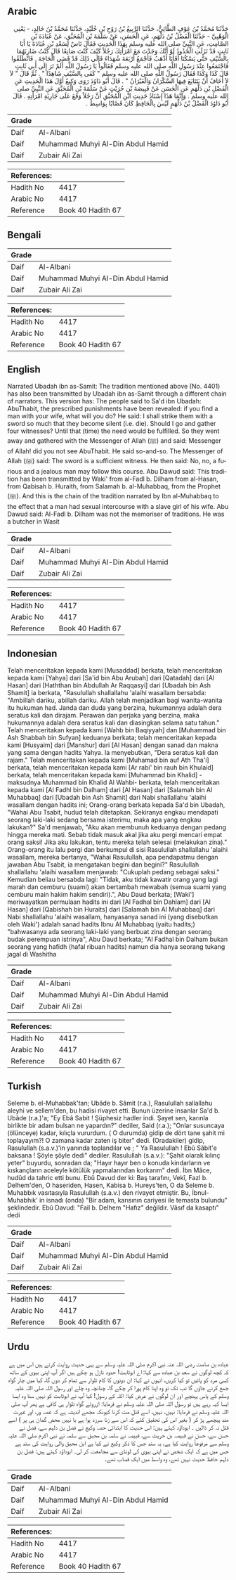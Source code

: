 ## Arabic


<div dir="rtl" lang="ar" style={{fontSize:'larger',backgroundColor:'#f8f9fa',padding:20}}>
حَدَّثَنَا مُحَمَّدُ بْنُ عَوْفٍ الطَّائِيُّ، حَدَّثَنَا الرَّبِيعُ بْنُ رَوْحِ بْنِ خُلَيْدٍ، حَدَّثَنَا مُحَمَّدُ بْنُ خَالِدٍ، - يَعْنِي الْوَهْبِيَّ - حَدَّثَنَا الْفَضْلُ بْنُ دَلْهَمٍ، عَنِ الْحَسَنِ، عَنْ سَلَمَةَ بْنِ الْمُحَبَّقِ، عَنْ عُبَادَةَ بْنِ الصَّامِتِ، عَنِ النَّبِيِّ صلى الله عليه وسلم بِهَذَا الْحَدِيثِ فَقَالَ نَاسٌ لِسَعْدِ بْنِ عُبَادَةَ يَا أَبَا ثَابِتٍ قَدْ نَزَلَتِ الْحُدُودُ لَوْ أَنَّكَ وَجَدْتَ مَعَ امْرَأَتِكَ رَجُلاً كَيْفَ كُنْتَ صَانِعًا قَالَ كُنْتُ ضَارِبَهُمَا بِالسَّيْفِ حَتَّى يَسْكُتَا أَفَأَنَا أَذْهَبُ فَأَجْمَعُ أَرْبَعَةَ شُهَدَاءَ فَإِلَى ذَلِكَ قَدْ قَضَى الْحَاجَةَ ‏.‏ فَانْطَلَقُوا فَاجْتَمَعُوا عِنْدَ رَسُولِ اللَّهِ صلى الله عليه وسلم فَقَالُوا يَا رَسُولَ اللَّهِ أَلَمْ تَرَ إِلَى أَبِي ثَابِتٍ قَالَ كَذَا وَكَذَا فَقَالَ رَسُولُ اللَّهِ صلى الله عليه وسلم ‏"‏ كَفَى بِالسَّيْفِ شَاهِدًا ‏"‏ ‏.‏ ثُمَّ قَالَ ‏"‏ لاَ لاَ أَخَافُ أَنْ يَتَتَايَعَ فِيهَا السَّكْرَانُ وَالْغَيْرَانُ ‏"‏ ‏.‏ قَالَ أَبُو دَاوُدَ رَوَى وَكِيعٌ أَوَّلَ هَذَا الْحَدِيثِ عَنِ الْفَضْلِ بْنِ دَلْهَمٍ عَنِ الْحَسَنِ عَنْ قَبِيصَةَ بْنِ حُرَيْثٍ عَنْ سَلَمَةَ بْنِ الْمُحَبَّقِ عَنِ النَّبِيِّ صلى الله عليه وسلم ‏.‏ وَإِنَّمَا هَذَا إِسْنَادُ حَدِيثِ ابْنِ الْمُحَبَّقِ أَنَّ رَجُلاً وَقَعَ عَلَى جَارِيَةِ امْرَأَتِهِ ‏.‏ قَالَ أَبُو دَاوُدَ الْفَضْلُ بْنُ دَلْهَمٍ لَيْسَ بِالْحَافِظِ كَانَ قَصَّابًا بِوَاسِطَ ‏.‏
</div>
<div style={{backgroundColor:'#f8f9fa',padding:20, marginBottom: 10}}><table> <thead> <tr> <th>Grade</th> <th></th> </tr> </thead> <tbody> <tr><td>Daif</td><td>Al-Albani</td></tr><tr><td>Daif</td><td>Muhammad Muhyi Al-Din Abdul Hamid</td></tr><tr><td>Daif</td><td>Zubair Ali Zai</td></tr></tbody></table><table> <thead> <tr> <th>References:</th> <th></th> </tr> </thead> <tbody><tr><td>Hadith No</td><td>4417</td></tr><tr><td>Arabic No</td><td>4417</td></tr><tr><td>Reference</td><td>Book 40 Hadith 67</td></tr></tbody></table></div>

## Bengali


<div dir="ltr" lang="bn" style={{fontSize:'larger',backgroundColor:'#f8f9fa',padding:20}}>

</div>
<div style={{backgroundColor:'#f8f9fa',padding:20, marginBottom: 10}}><table> <thead> <tr> <th>Grade</th> <th></th> </tr> </thead> <tbody> <tr><td>Daif</td><td>Al-Albani</td></tr><tr><td>Daif</td><td>Muhammad Muhyi Al-Din Abdul Hamid</td></tr><tr><td>Daif</td><td>Zubair Ali Zai</td></tr></tbody></table><table> <thead> <tr> <th>References:</th> <th></th> </tr> </thead> <tbody><tr><td>Hadith No</td><td>4417</td></tr><tr><td>Arabic No</td><td>4417</td></tr><tr><td>Reference</td><td>Book 40 Hadith 67</td></tr></tbody></table></div>

## English


<div dir="ltr" lang="en" style={{fontSize:'larger',backgroundColor:'#f8f9fa',padding:20}}>
Narrated Ubadah ibn as-Samit: The tradition mentioned above (No. 4401) has also been transmitted by Ubadah ibn as-Samit through a different chain of narrators. This version has: The people said to Sa'd ibn Ubadah: AbuThabit, the prescribed punishments have been revealed: if you find a man with your wife, what will you do? He said: I shall strike them with a sword so much that they become silent (i.e. die). Should I go and gather four witnesses? Until that (time) the need would be fulfilled. So they went away and gathered with the Messenger of Allah (ﷺ) and said: Messenger of Allah! did you not see AbuThabit. He said so-and-so. The Messenger of Allah (ﷺ) said: The sword is a sufficient witness. He then said: No, no, a furious and a jealous man may follow this course. Abu Dawud said: This tradition has been transmitted by Waki' from al-Fadl b. Dilham from al-Hasan, from Qabisah b. Huraith, from Salamah b. al-Muhabbaq, from the Prophet (ﷺ). And this is the chain of the tradition narrated by Ibn al-Muhabbaq to the effect that a man had sexual intercourse with a slave girl of his wife. Abu Dawud said: Al-Fadl b. Dilham was not the memoriser of traditions. He was a butcher in Wasit
</div>
<div style={{backgroundColor:'#f8f9fa',padding:20, marginBottom: 10}}><table> <thead> <tr> <th>Grade</th> <th></th> </tr> </thead> <tbody> <tr><td>Daif</td><td>Al-Albani</td></tr><tr><td>Daif</td><td>Muhammad Muhyi Al-Din Abdul Hamid</td></tr><tr><td>Daif</td><td>Zubair Ali Zai</td></tr></tbody></table><table> <thead> <tr> <th>References:</th> <th></th> </tr> </thead> <tbody><tr><td>Hadith No</td><td>4417</td></tr><tr><td>Arabic No</td><td>4417</td></tr><tr><td>Reference</td><td>Book 40 Hadith 67</td></tr></tbody></table></div>

## Indonesian


<div dir="ltr" lang="id" style={{fontSize:'larger',backgroundColor:'#f8f9fa',padding:20}}>
Telah menceritakan kepada kami [Musaddad] berkata, telah menceritakan kepada kami [Yahya] dari [Sa'id bin Abu Arubah] dari [Qatadah] dari [Al Hasan] dari [Haththan bin Abdullah Ar Raqqasyi] dari [Ubadah bin Ash Shamit] ia berkata, "Rasulullah shallallahu 'alaihi wasallam bersabda: "Ambillah dariku, abillah dariku. Allah telah menjadikan bagi wanita-wanita itu hukuman had. Janda dan duda yang berzina, hukumannya adalah dera seratus kali dan dirajam. Perawan dan perjaka yang berzina, maka hukumannya adalah dera seratus kali dan diasingkan selama satu tahun." Telah menceritakan kepada kami [Wahb bin Baqiyyah] dan [Muhammad bin Ash Shabbah bin Sufyan] keduanya berkata; telah menceritakan kepada kami [Husyaim] dari [Manshur] dari [Al Hasan] dengan sanad dan makna yang sama dengan hadits Yahya. Ia menyebutkan, "Dera seratus kali dan rajam." Telah menceritakan kepada kami [Muhamad bin auf Ath Tha'i] berkata, telah menceritakan kepada kami [Ar rabi' bin rauh bin Khulaid] berkata, telah menceritakan kepada kami [Muhammad bin Khalid] -maksudnya Muhammad bin Khalid Al Wahbi- berkata, telah menceritakan kepada kami [Al Fadhl bin Dalham] dari [Al Hasan] dari [Salamah bin Al Muhabbaq] dari [Ubadah bin Ash Shamit] dari Nabi shallallahu 'alaihi wasallam dengan hadits ini; Orang-orang berkata kepada Sa'd bin Ubadah, "Wahai Abu Tsabit, hudud telah ditetapkan. Sekiranya engkau mendapati seorang laki-laki sedang bersama isterimu, maka apa yang engkau lakukan?" Sa'd menjawab, "Aku akan membunuh keduanya dengan pedang hingga mereka mati. Sebab tidak masuk akal jika aku pergi mencari empat orang saksi! Jika aku lakukan, tentu mereka telah selesai (melakukan zina)." Orang-orang itu lalu pergi dan berkumpul di sisi Rasulullah shallallahu 'alaihi wasallam, mereka bertanya, "Wahai Rasulullah, apa pendapatmu dengan jawaban Abu Tsabit, ia mengatakan begini dan begini?" Rasulullah shallallahu 'alaihi wasallam menjawab: "Cukuplah pedang sebagai saksi." Kemudian beliau bersabda lagi: "Tidak, aku tidak kawatir orang yang lagi marah dan cemburu (suami) akan bertambah mewabah (semua suami yang cemburu main hakim hakim sendiri).", Abu Daud berkata; [Waki'] meriwayatkan permulaan hadits ini dari [Al Fadhal bin Dahlam] dari [Al Hasan] dari [Qabishah bin Huraits] dari [Salamah bin Al Muhabbaq] dari Nabi shallallahu 'alaihi wasallam, hanyasanya sanad ini (yang disebutkan oleh Waki') adalah sanad hadits Ibnu Al Muhabbaq (yaitu hadits;) "bahwasanya ada seorang laki-laki yang berbuat zina dengan seorang budak perempuan istrinya", Abu Daud berkata; "Al Fadhal bin Dalham bukan seorang yang hafidh (hafal ribuan hadits) namun dia hanya seorang tukang jagal di Washitha
</div>
<div style={{backgroundColor:'#f8f9fa',padding:20, marginBottom: 10}}><table> <thead> <tr> <th>Grade</th> <th></th> </tr> </thead> <tbody> <tr><td>Daif</td><td>Al-Albani</td></tr><tr><td>Daif</td><td>Muhammad Muhyi Al-Din Abdul Hamid</td></tr><tr><td>Daif</td><td>Zubair Ali Zai</td></tr></tbody></table><table> <thead> <tr> <th>References:</th> <th></th> </tr> </thead> <tbody><tr><td>Hadith No</td><td>4417</td></tr><tr><td>Arabic No</td><td>4417</td></tr><tr><td>Reference</td><td>Book 40 Hadith 67</td></tr></tbody></table></div>

## Turkish


<div dir="ltr" lang="tr" style={{fontSize:'larger',backgroundColor:'#f8f9fa',padding:20}}>
Seleme b. el-Muhabbak'tan; Ubâde b. Sâmit (r.a.), Rasulullah sallallahu aleyhi ve sellem'den, bu hadisi rivayet etti. Bunun üzerine insanlar Sa'd b. Ubâde (r.a.)'a; "Ey Ebâ Sabit ! Şüphesiz hadler indi. Şayet sen, karınla birlikte bir adam bulsan ne yapardın?" dediler, Said (r.a.); "Onlar susuncaya (ölünceye) kadar, kılıçla vururdum. ( O durumda) gidip de dört tane şahit mi toplayayım?! O zamana kadar zaten iş biter" dedi. (Oradakiler) gidip, Rasulullah (s.a.v.)'in yanında toplandılar ve ; " Ya Rasulullah ! Ebû Sâbit'e baksana ! Şöyle şöyle dedi" dediler. Rasulullah (s.a.v.): "Şahit olarak kılınç yeter" buyurdu, sonradan da; "Hayır hayır ben o konuda kindarların ve kıskançların aceleyle kötülük yapmalarından korkarım" dedi. İbn Mâce, hudûd da tahric etti bunu. Ebû Davud der ki: Baş tarafını, Vekî, Fazl b. Delhem'den, O haseriden, Hasen, Kabisa b. Hureys'ten, O da Seleme b. Muhabbık vasıtasıyla Rasulullah (s.a.v.) den rivayet etmiştir. Bu, İbnul-Muhabhık' in isnadı (onda) "Bir adam, karısının cariyesi ile temasta bulundu" şeklindedir. Ebû Davud: "Fail b. Delhem "Hafız" değildir. Vâsıf da kasaptı" dedi
</div>
<div style={{backgroundColor:'#f8f9fa',padding:20, marginBottom: 10}}><table> <thead> <tr> <th>Grade</th> <th></th> </tr> </thead> <tbody> <tr><td>Daif</td><td>Al-Albani</td></tr><tr><td>Daif</td><td>Muhammad Muhyi Al-Din Abdul Hamid</td></tr><tr><td>Daif</td><td>Zubair Ali Zai</td></tr></tbody></table><table> <thead> <tr> <th>References:</th> <th></th> </tr> </thead> <tbody><tr><td>Hadith No</td><td>4417</td></tr><tr><td>Arabic No</td><td>4417</td></tr><tr><td>Reference</td><td>Book 40 Hadith 67</td></tr></tbody></table></div>

## Urdu


<div dir="rtl" lang="ur" style={{fontSize:'larger',backgroundColor:'#f8f9fa',padding:20}}>
عبادہ بن صامت رضی اللہ عنہ نبی اکرم صلی اللہ علیہ وسلم سے یہی حدیث روایت کرتے ہیں اس میں ہے کہ کچھ لوگوں نے سعد بن عبادہ سے کہا: اے ابوثابت! حدود نازل ہو چکے ہیں اگر آپ اپنی بیوی کے ساتھ کسی مرد کو پائیں تو کیا کریں، انہوں نے کہا: ان دونوں کا کام تلوار سے تمام کر دوں گا، کیا میں چار گواہ جمع کرنے جاؤں گا تب تک تو وہ اپنا کام پورا کر چکے گا، چنانچہ وہ چلے اور رسول اللہ صلی اللہ علیہ وسلم کے پاس پہنچے اور ان لوگوں نے عرض کیا: اللہ کے رسول! کیا آپ نے ابوثابت کو نہیں سنا وہ ایسا ایسا کہہ رہے ہیں تو رسول اللہ صلی اللہ علیہ وسلم نے فرمایا: ازروئے گواہ تلوار ہی کافی ہے پھر آپ صلی اللہ علیہ وسلم نے فرمایا: نہیں، نہیں، اسے قتل مت کرنا کیونکہ مجھے اندیشہ ہے کہ غصہ ور، اور غیرت مند پیچھے پڑ کر ( بغیر اس کی تحقیق کئے کہ اس سے زنا سرزد ہوا ہے یا نہیں محض گمان ہی پر ) اسے قتل نہ کر ڈالیں ۔ ابوداؤد کہتے ہیں: اس حدیث کا ابتدائی حصہ وکیع نے فضل بن دلہم سے، فضل نے حسن سے، حسن نے قبیصہ بن حریث سے، قبیصہ نے سلمہ بن محبق سے سلمہ نے نبی اکرم صلی اللہ علیہ وسلم سے مرفوعاً روایت کیا ہے، یہ سند جس کا ذکر وکیع نے کیا ہے ابن محبق والی روایت کی سند ہے جس میں ہے کہ ایک شخص نے اپنی بیوی کی لونڈی سے مجامعت کر لی۔ ابوداؤد کہتے ہیں: فضل بن دلہم حافظ حدیث نہیں تھے، وہ واسط میں ایک قصاب تھے۔
</div>
<div style={{backgroundColor:'#f8f9fa',padding:20, marginBottom: 10}}><table> <thead> <tr> <th>Grade</th> <th></th> </tr> </thead> <tbody> <tr><td>Daif</td><td>Al-Albani</td></tr><tr><td>Daif</td><td>Muhammad Muhyi Al-Din Abdul Hamid</td></tr><tr><td>Daif</td><td>Zubair Ali Zai</td></tr></tbody></table><table> <thead> <tr> <th>References:</th> <th></th> </tr> </thead> <tbody><tr><td>Hadith No</td><td>4417</td></tr><tr><td>Arabic No</td><td>4417</td></tr><tr><td>Reference</td><td>Book 40 Hadith 67</td></tr></tbody></table></div>